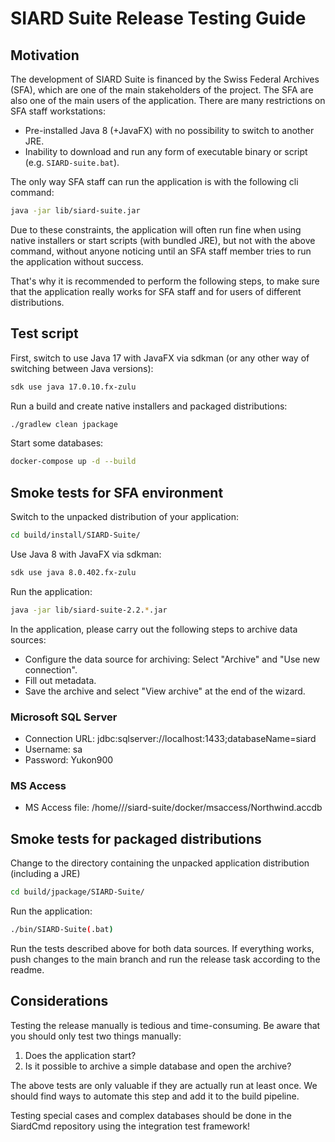# SIARD Suite Release Testing Guide

## Motivation

The development of SIARD Suite is financed by the Swiss Federal Archives (SFA), which are one of the main stakeholders of the project. The SFA are also one of the main users of the application. There are many restrictions on SFA staff workstations:

- Pre-installed Java 8 (+JavaFX) with no possibility to switch to another JRE.
- Inability to download and run any form of executable binary or script (e.g. `SIARD-suite.bat`).

The only way SFA staff can run the application is with the following cli command:

```bash
java -jar lib/siard-suite.jar
```

Due to these constraints, the application will often run fine when using native installers or start scripts (with bundled JRE), but not with the above command, without anyone noticing until an SFA staff member tries to run the application without success.

That's why it is recommended to perform the following steps, to make sure that the application really works for SFA staff and for users of different distributions.


## Test script

First, switch to use Java 17 with JavaFX via sdkman (or any other way of switching between Java versions): 

```bash
sdk use java 17.0.10.fx-zulu
```

Run a build and create native installers and packaged distributions: 

```bash
./gradlew clean jpackage
```

Start some databases:

```bash
docker-compose up -d --build
```

## Smoke tests for SFA environment

Switch to the unpacked distribution of your application:

```bash
cd build/install/SIARD-Suite/
```

Use Java 8 with JavaFX via sdkman:

```bash
sdk use java 8.0.402.fx-zulu
```

Run the application:

````bash
java -jar lib/siard-suite-2.2.*.jar 
````

In the application, please carry out the following steps to archive data sources:

* Configure the data source for archiving: Select "Archive" and "Use new connection".
* Fill out metadata.
* Save the archive and select "View archive" at the end of the wizard.

### Microsoft SQL Server
  * Connection URL: jdbc:sqlserver://localhost:1433;databaseName=siard
  * Username: sa
  * Password: Yukon900

### MS Access
  * MS Access file: /home/<username>/<your-directory>/siard-suite/docker/msaccess/Northwind.accdb


## Smoke tests for packaged distributions

Change to the directory containing the unpacked application distribution (including a JRE)

```bash
cd build/jpackage/SIARD-Suite/
```

Run the application:

```bash
./bin/SIARD-Suite(.bat)
```

Run the tests described above for both data sources. If everything works, push changes to the main branch and run the release task according to the readme.


## Considerations

Testing the release manually is tedious and time-consuming. Be aware that you should only test two things manually:
1. Does the application start?
1. Is it possible to archive a simple database and open the archive?

The above tests are only valuable if they are actually run at least once. We should find ways to automate this step and add it to the build pipeline.

Testing special cases and complex databases should be done in the SiardCmd repository using the integration test framework!

